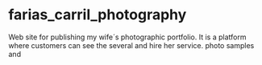 # farias_carril_photography
Web site for publishing my wife´s photographic portfolio. It is a platform where customers can see the several and hire her service. photo samples and 
